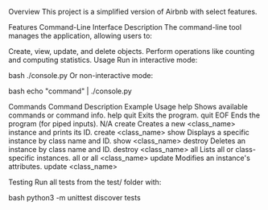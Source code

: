 Overview
This project is a simplified version of Airbnb with select features.

Features
Command-Line Interface
Description
The command-line tool manages the application, allowing users to:

Create, view, update, and delete objects.
Perform operations like counting and computing statistics.
Usage
Run in interactive mode:

bash
./console.py
Or non-interactive mode:

bash
echo "command" | ./console.py

Commands
Command	Description	Example Usage
help	Shows available commands or command info.	help
quit	Exits the program.	quit
EOF	Ends the program (for piped inputs).	N/A
create	Creates a new <class_name> instance and prints its ID.	create <class_name>
show	Displays a specific instance by class name and ID.	show <class_name> <id>
destroy	Deletes an instance by class name and ID.	destroy <class_name> <id>
all	Lists all or class-specific instances.	all or all <class_name>
update	Modifies an instance's attributes.	update <class_name> <id> <key> <value>

Testing
Run all tests from the test/ folder with:

bash
python3 -m unittest discover tests
